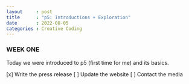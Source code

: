 ```yaml
---
layout     : post
title      : "p5: Introductions + Exploration"
date       : 2022-08-05
categories : Creative Coding
---
```


### WEEK ONE

Today we were introduced to p5 (first time for me) and its basics.



[x] Write the press release
[ ] Update the website
[ ] Contact the media